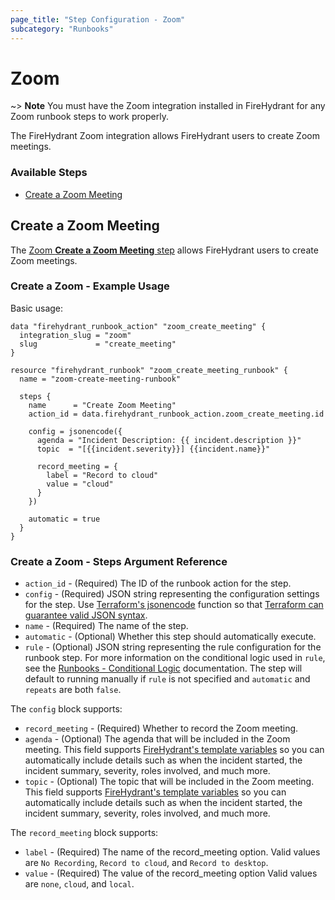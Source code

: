 ```yaml
---
page_title: "Step Configuration - Zoom"
subcategory: "Runbooks"
---
```


# Zoom

~> **Note** You must have the Zoom integration installed in FireHydrant
for any Zoom runbook steps to work properly.

The FireHydrant Zoom integration allows FireHydrant users to create
Zoom meetings.

### Available Steps

* [Create a Zoom Meeting](#create-a-zoom-meeting)

## Create a Zoom Meeting

The [Zoom **Create a Zoom Meeting** step](https://support.firehydrant.com/hc/en-us/articles/360058202271-Zoom-Integration)
allows FireHydrant users to create Zoom meetings.

### Create a Zoom - Example Usage

Basic usage:
```hcl
data "firehydrant_runbook_action" "zoom_create_meeting" {
  integration_slug = "zoom"
  slug             = "create_meeting"
}

resource "firehydrant_runbook" "zoom_create_meeting_runbook" {
  name = "zoom-create-meeting-runbook"

  steps {
    name      = "Create Zoom Meeting"
    action_id = data.firehydrant_runbook_action.zoom_create_meeting.id

    config = jsonencode({
      agenda = "Incident Description: {{ incident.description }}"
      topic  = "[{{incident.severity}}] {{incident.name}}"

      record_meeting = {
        label = "Record to cloud"
        value = "cloud"
      }
    })

    automatic = true
  }
}
```

### Create a Zoom - Steps Argument Reference

* `action_id` - (Required) The ID of the runbook action for the step.
* `config` - (Required) JSON string representing the configuration settings for the step.
  Use [Terraform's jsonencode](https://www.terraform.io/language/functions/jsonencode)
  function so that [Terraform can guarantee valid JSON syntax](https://www.terraform.io/language/expressions/strings#generating-json-or-yaml).
* `name` - (Required) The name of the step.
* `automatic` - (Optional) Whether this step should automatically execute.
* `rule` - (Optional) JSON string representing the rule configuration for the runbook step.
  For more information on the conditional logic used in `rule`, see the
  [Runbooks - Conditional Logic](./runbooks_conditional_logic.md) documentation.
  The step will default to running manually if `rule` is not specified and `automatic` and `repeats` are both `false`.

The `config` block supports:

* `record_meeting` - (Required) Whether to record the Zoom meeting.
* `agenda` - (Optional) The agenda that will be included in the Zoom meeting.
  This field supports [FireHydrant's template variables](https://support.firehydrant.com/hc/en-us/articles/4409136426004-Using-template-variables-in-Runbooks)
  so you can automatically include details such as when the incident started, the incident summary, severity, roles involved, and much more.
* `topic` - (Optional) The topic that will be included in the Zoom meeting.
  This field supports [FireHydrant's template variables](https://support.firehydrant.com/hc/en-us/articles/4409136426004-Using-template-variables-in-Runbooks)
  so you can automatically include details such as when the incident started, the incident summary, severity, roles involved, and much more.

The `record_meeting` block supports:

* `label` - (Required) The name of the record_meeting option.
  Valid values are `No Recording`, `Record to cloud`, and `Record to desktop`.
* `value` - (Required) The value of the record_meeting option
  Valid values are `none`, `cloud`, and `local`.
